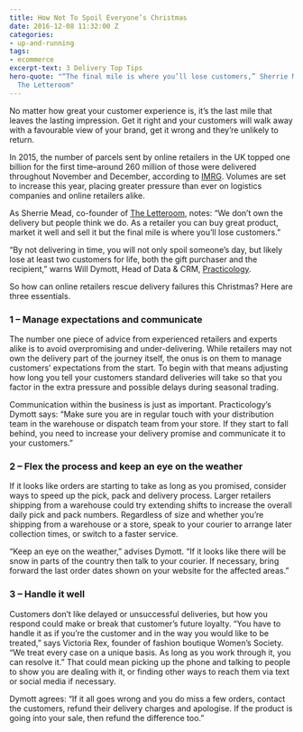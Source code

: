 ```yaml
---
title: How Not To Spoil Everyone’s Christmas
date: 2016-12-08 11:32:00 Z
categories:
- up-and-running
tags:
- ecommerce
excerpt-text: 3 Delivery Top Tips
hero-quote: "“The final mile is where you’ll lose customers,” Sherrie Mead, co-founder,
  The Letteroom"
---
```


No matter how great your customer experience is, it’s the last mile that leaves the lasting impression. Get it right and your customers will walk away with a favourable view of your brand, get it wrong and they’re unlikely to return. 

In 2015, the number of parcels sent by online retailers in the UK topped one billion for the first time–around 260 million of those were delivered throughout November and December, according to [IMRG](https://www.imrg.org/media-and-comment/press-releases/online-retail-parcel-volumes-exceed-forecast-in-2015/). Volumes are set to increase this year, placing greater pressure than ever on logistics companies and online retailers alike. 

As Sherrie Mead, co-founder of [The Letteroom](https://www.theletteroom.com/), notes: “We don’t own the delivery but people think we do. As a retailer you can buy great product, market it well and sell it but the final mile is where you’ll lose customers.”

“By not delivering in time, you will not only spoil someone’s day, but likely lose at least two customers for life, both the gift purchaser and the recipient,” warns Will Dymott, Head of Data & CRM, [Practicology](https://www.practicology.com). 

So how can online retailers rescue delivery failures this Christmas? Here are three essentials.

### 1 – Manage expectations and communicate

The number one piece of advice from experienced retailers and experts alike is to avoid overpromising and under-delivering. While retailers may not own the delivery part of the journey itself, the onus is on them to manage customers’ expectations from the start. To begin with that means adjusting how long you tell your customers standard deliveries will take so that you factor in the extra pressure and possible delays during seasonal trading. 

Communication within the business is just as important. Practicology’s Dymott says: “Make sure you are in regular touch with your distribution team in the warehouse or dispatch team from your store. If they start to fall behind, you need to increase your delivery promise and communicate it to your customers.”

### 2 – Flex the process and keep an eye on the weather 

If it looks like orders are starting to take as long as you promised, consider ways to speed up the pick, pack and delivery process. Larger retailers shipping from a warehouse could try extending shifts to increase the overall daily pick and pack numbers. Regardless of size and whether you’re shipping from a warehouse or a store, speak to your courier to arrange later collection times, or switch to a faster service.

“Keep an eye on the weather,” advises Dymott. “If it looks like there will be snow in parts of the country then talk to your courier. If necessary, bring forward the last order dates shown on your website for the affected areas.”

### 3 – Handle it well 

Customers don’t like delayed or unsuccessful deliveries, but how you respond could make or break that customer’s future loyalty. “You have to handle it as if you’re the customer and in the way you would like to be treated,” says Victoria Rex, founder of fashion boutique Women’s Society. “We treat every case on a unique basis. As long as you work through it, you can resolve it.” That could mean picking up the phone and talking to people to show you are dealing with it, or finding other ways to reach them via text or social media if necessary. 

Dymott agrees: “If it all goes wrong and you do miss a few orders, contact the customers, refund their delivery charges and apologise. If the product is going into your sale, then refund the difference too.”